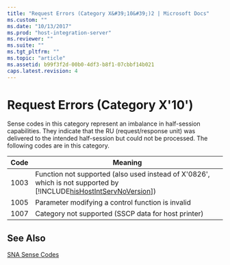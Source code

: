 ```yaml
---
title: "Request Errors (Category X&#39;10&#39;)2 | Microsoft Docs"
ms.custom: ""
ms.date: "10/13/2017"
ms.prod: "host-integration-server"
ms.reviewer: ""
ms.suite: ""
ms.tgt_pltfrm: ""
ms.topic: "article"
ms.assetid: b99f3f2d-00b0-4df3-b8f1-07cbbf14b021
caps.latest.revision: 4
---
```

# Request Errors (Category X&#39;10&#39;)
Sense codes in this category represent an imbalance in half-session capabilities. They indicate that the RU (request/response unit) was delivered to the intended half-session but could not be processed. The following codes are in this category.  
  
|Code|Meaning|  
|----------|-------------|  
|1003|Function not supported (also used instead of X'0826', which is not supported by [!INCLUDE[hisHostIntServNoVersion](../core/includes/hishostintservnoversion-md.md)])|  
|1005|Parameter modifying a control function is invalid|  
|1007|Category not supported (SSCP data for host printer)|  
  
## See Also  
 [SNA Sense Codes](../core/sna-sense-codes.md)